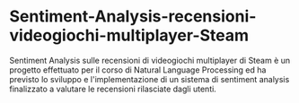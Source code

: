 # Sentiment-Analysis-recensioni-videogiochi-multiplayer-Steam
Sentiment Analysis sulle recensioni di videogiochi multiplayer di Steam è un progetto effettuato per il corso di Natural Language Processing ed ha previsto lo sviluppo e l'implementazione di un sistema di sentiment analysis finalizzato a valutare le recensioni rilasciate dagli utenti.
